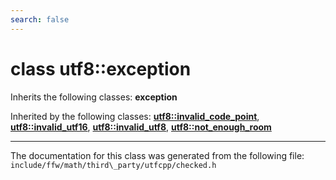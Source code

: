 ```yaml
---
search: false
---
```


# class utf8::exception



Inherits the following classes: **exception**



Inherited by the following classes: **[utf8::invalid\_code\_point](classutf8_1_1invalid__code__point.md)**, **[utf8::invalid\_utf16](classutf8_1_1invalid__utf16.md)**, **[utf8::invalid\_utf8](classutf8_1_1invalid__utf8.md)**, **[utf8::not\_enough\_room](classutf8_1_1not__enough__room.md)**



----------------------------------------
The documentation for this class was generated from the following file: `include/ffw/math/third\_party/utfcpp/checked.h`
